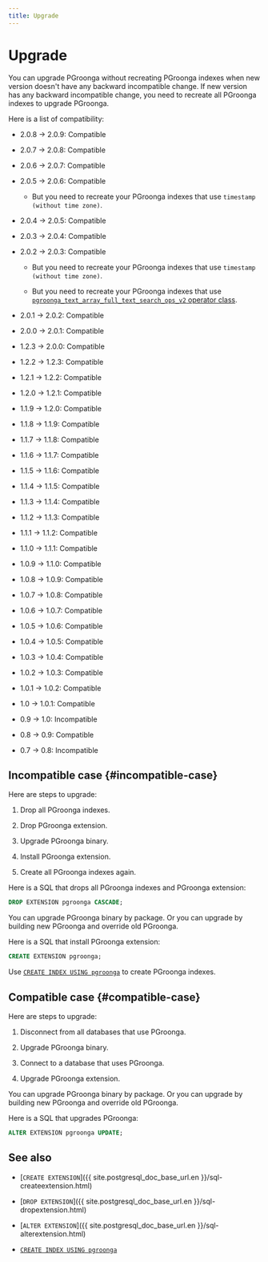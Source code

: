 ```yaml
---
title: Upgrade
---
```


# Upgrade

You can upgrade PGroonga without recreating PGroonga indexes when new version doesn't have any backward incompatible change. If new version has any backward incompatible change, you need to recreate all PGroonga indexes to upgrade PGroonga.

Here is a list of compatibility:

  * 2.0.8 -> 2.0.9: Compatible

  * 2.0.7 -> 2.0.8: Compatible

  * 2.0.6 -> 2.0.7: Compatible

  * 2.0.5 -> 2.0.6: Compatible

    * But you need to recreate your PGroonga indexes that use `timestamp (without time zone)`.

  * 2.0.4 -> 2.0.5: Compatible

  * 2.0.3 -> 2.0.4: Compatible

  * 2.0.2 -> 2.0.3: Compatible

    * But you need to recreate your PGroonga indexes that use `timestamp (without time zone)`.

    * But you need to recreate your PGroonga indexes that use [`pgroonga_text_array_full_text_search_ops_v2` operator class][text-array-full-text-search-ops-v2].

  * 2.0.1 -> 2.0.2: Compatible

  * 2.0.0 -> 2.0.1: Compatible

  * 1.2.3 -> 2.0.0: Compatible

  * 1.2.2 -> 1.2.3: Compatible

  * 1.2.1 -> 1.2.2: Compatible

  * 1.2.0 -> 1.2.1: Compatible

  * 1.1.9 -> 1.2.0: Compatible

  * 1.1.8 -> 1.1.9: Compatible

  * 1.1.7 -> 1.1.8: Compatible

  * 1.1.6 -> 1.1.7: Compatible

  * 1.1.5 -> 1.1.6: Compatible

  * 1.1.4 -> 1.1.5: Compatible

  * 1.1.3 -> 1.1.4: Compatible

  * 1.1.2 -> 1.1.3: Compatible

  * 1.1.1 -> 1.1.2: Compatible

  * 1.1.0 -> 1.1.1: Compatible

  * 1.0.9 -> 1.1.0: Compatible

  * 1.0.8 -> 1.0.9: Compatible

  * 1.0.7 -> 1.0.8: Compatible

  * 1.0.6 -> 1.0.7: Compatible

  * 1.0.5 -> 1.0.6: Compatible

  * 1.0.4 -> 1.0.5: Compatible

  * 1.0.3 -> 1.0.4: Compatible

  * 1.0.2 -> 1.0.3: Compatible

  * 1.0.1 -> 1.0.2: Compatible

  * 1.0 -> 1.0.1: Compatible

  * 0.9 -> 1.0: Incompatible

  * 0.8 -> 0.9: Compatible

  * 0.7 -> 0.8: Incompatible

## Incompatible case {#incompatible-case}

Here are steps to upgrade:

  1. Drop all PGroonga indexes.

  1. Drop PGroonga extension.

  1. Upgrade PGroonga binary.

  1. Install PGroonga extension.

  1. Create all PGroonga indexes again.

Here is a SQL that drops all PGroonga indexes and PGroonga extension:

```sql
DROP EXTENSION pgroonga CASCADE;
```

You can upgrade PGroonga binary by package. Or you can upgrade by building new PGroonga and override old PGroonga.

Here is a SQL that install PGroonga extension:

```sql
CREATE EXTENSION pgroonga;
```

Use [`CREATE INDEX USING pgroonga`](../reference/create-index-using-pgroonga.html) to create PGroonga indexes.

## Compatible case {#compatible-case}

Here are steps to upgrade:

  1. Disconnect from all databases that use PGroonga.

  1. Upgrade PGroonga binary.

  1. Connect to a database that uses PGroonga.

  1. Upgrade PGroonga extension.

You can upgrade PGroonga binary by package. Or you can upgrade by building new PGroonga and override old PGroonga.

Here is a SQL that upgrades PGroonga:

```sql
ALTER EXTENSION pgroonga UPDATE;
```

## See also

  * [`CREATE EXTENSION`]({{ site.postgresql_doc_base_url.en }}/sql-createextension.html)

  * [`DROP EXTENSION`]({{ site.postgresql_doc_base_url.en }}/sql-dropextension.html)

  * [`ALTER EXTENSION`]({{ site.postgresql_doc_base_url.en }}/sql-alterextension.html)

  * [`CREATE INDEX USING pgroonga`](../reference/create-index-using-pgroonga.html)

[text-array-full-text-search-ops-v2]:../reference/#text-array-full-text-search-ops-v2
